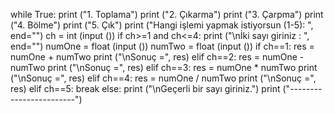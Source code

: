 while True:
print ("1. Toplama")
  print ("2. Çıkarma")
  print ("3. Çarpma")
  print ("4. Bölme")
  print ("5. Çık")
  print ("Hangi işlemi yapmak istiyorsun (1-5): ", end="")
  ch = int (input ())
  if ch>=1 and ch<=4:
    print ("\nİki sayı giriniz : ", end="")
    numOne = float (input ())
    numTwo = float (input ())
    if ch==1:
      res = numOne + numTwo
      print ("\nSonuç =", res)
    elif ch==2:
      res = numOne - numTwo
      print ("\nSonuç =", res)
    elif ch==3:
      res = numOne * numTwo
      print ("\nSonuç =", res)
    elif ch==4:
      res = numOne / numTwo
      print ("\nSonuç =", res)
  elif ch==5:
    break
  else:
    print ("\nGeçerli bir sayı giriniz.")
  print ("------------------------")
